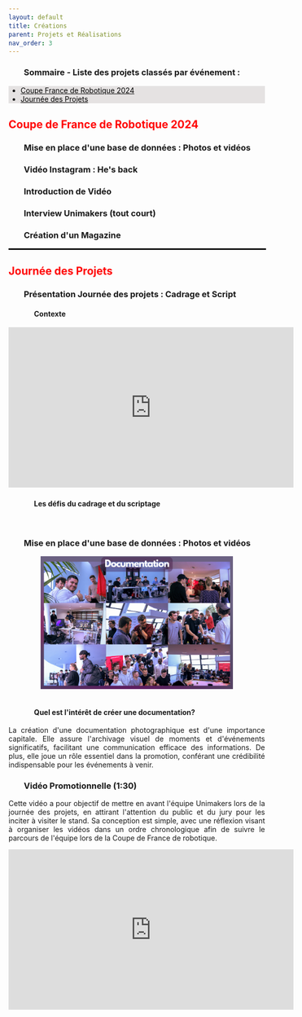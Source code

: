 ```yaml
---
layout: default
title: Créations
parent: Projets et Réalisations
nav_order: 3
---
```


<h3 style="margin-left: 30px;">Sommaire - Liste des projets classés par événement :</h3>

<nav style="background-color: #E5E2E2;">
    <ul>
        <li><a href="#section1" style="color: black;">Coupe France de Robotique 2024</a></li>
        <li><a href="#section2" style="color: black;">Journée des Projets</a></li>
    </ul>
</nav>

<h2 id="section1" style="color: red;"><strong>Coupe de France de Robotique 2024</strong></h2>

<h3 style="margin-left: 30px;">Mise en place d'une base de données : Photos et vidéos </h3>

<h3 style="margin-left: 30px;">Vidéo Instagram : He's back </h3>

<h3 style="margin-left: 30px;">Introduction de Vidéo </h3>

<h3 style="margin-left: 30px;">Interview Unimakers (tout court) </h3>

<h3 style="margin-left: 30px;">Création d'un Magazine</h3>

<hr style="border: 1px solid black; width: 100%; margin: 0 auto;">

<h2 id="section2" style="color: red;"><strong>Journée des Projets</strong></h2>

<h3 style="margin-left: 30px;">Présentation Journée des projets : Cadrage et Script </h3>

<h4 style="margin-left: 50px;"><strong>Contexte</strong></h4>

<div style="text-align: center;">
  <iframe width="560" height="315" src="https://www.youtube.com/embed/UPZuvqIs5k4" title="YouTube video player" frameborder="0" allow="accelerometer; autoplay; clipboard-write; encrypted-media; gyroscope; picture-in-picture" allowfullscreen></iframe>
</div>

<h4 style="margin-left: 50px;"><strong>Les défis du cadrage et du scriptage</strong></h4>

<p align="justify">

<br>

<h3 style="margin-left: 30px;">Mise en place d'une base de données : Photos et vidéos </h3>

<img src="./../images/documentation.png" alt="6 photos prises journée des projets" style="max-width: 75%; display: block; margin: 0 auto;">

<br>

<h4 style="margin-left: 50px;"><strong>Quel est l'intérêt de créer une documentation?</strong></h4>

<p align="justify">La création d'une documentation photographique est d'une importance capitale. Elle assure l'archivage visuel de moments et d'événements significatifs, facilitant une communication efficace des informations. De plus, elle joue un rôle essentiel dans la promotion, conférant une crédibilité indispensable pour les événements à venir.</p>

<h3 style="margin-left: 30px;">Vidéo Promotionnelle (1:30) </h3>

<p align="justify">Cette vidéo a pour objectif de mettre en avant l'équipe Unimakers lors de la journée des projets, en attirant l'attention du public et du jury pour les inciter à visiter le stand. Sa conception est simple, avec une réflexion visant à organiser les vidéos dans un ordre chronologique afin de suivre le parcours de l'équipe lors de la Coupe de France de robotique.<p>

<div style="text-align: center;">
  <iframe width="560" height="315" src="https://www.youtube.com/embed/7D-iiri6Bs4" title="YouTube video player" frameborder="0" allow="accelerometer; autoplay; clipboard-write; encrypted-media; gyroscope; picture-in-picture" allowfullscreen></iframe>
</div>